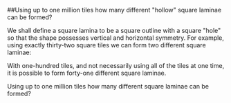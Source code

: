 ##Using up to one million tiles how many different &quot;hollow&quot; square laminae can be formed?

We shall define a square lamina to be a square outline with a square &quot;hole&quot; so that the shape possesses vertical and horizontal symmetry. For example, using exactly thirty-two square tiles we can form two different square laminae:

With one-hundred tiles, and not necessarily using all of the tiles at one time, it is possible to form forty-one different square laminae.

Using up to one million tiles how many different square laminae can be formed?

